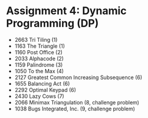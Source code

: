 # Assignment 4: Dynamic Programming (DP)

* 2663 Tri Tiling (1)
* 1163 The Triangle (1)
* 1160 Post Office (2)
* 2033 Alphacode (2)
* 1159 Palindrome (3)
* 1050 To the Max (4)
* 2127 Greatest Common Increasing Subsequence (6)
* 1655 Balancing Act (6)
* 2292 Optimal Keypad (6)
* 2430 Lazy Cows (7)
* 2066 Minimax Triangulation (8, challenge problem)
* 1038 Bugs Integrated, Inc. (9, challenge problem)
